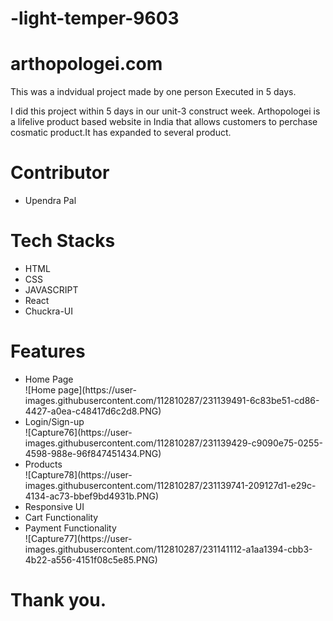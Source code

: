 # -light-temper-9603
# arthopologei.com

This was a indvidual project made by one person Executed in 5 days.

I did this project within 5 days in our unit-3 construct week. Arthopologei is a lifelive product based website  in India that allows customers to perchase cosmatic product.It has expanded to several product.

<h1>Contributor</h1>
<ul>
<li>Upendra Pal</li>
</ul>

<h1>Tech Stacks</h1>

<ul>
<li>HTML</li>
<li>CSS</li>
<li>JAVASCRIPT</li>
<li>React</li>
<li>Chuckra-UI</li>
</ul>

<h1>Features</h1>

<ul>
<li>Home Page</li>
![Home page](https://user-images.githubusercontent.com/112810287/231139491-6c83be51-cd86-4427-a0ea-c48417d6c2d8.PNG)
<li>Login/Sign-up</li>
  ![Capture76](https://user-images.githubusercontent.com/112810287/231139429-c9090e75-0255-4598-988e-96f847451434.PNG)

<li>Products</li>
  ![Capture78](https://user-images.githubusercontent.com/112810287/231139741-209127d1-e29c-4134-ac73-bbef9bd4931b.PNG)

<li>Responsive UI</li>
<li>Cart Functionality</li>
<li>Payment Functionality</li>
  ![Capture77](https://user-images.githubusercontent.com/112810287/231141112-a1aa1394-cbb3-4b22-a556-4151f08c5e85.PNG)

</ul>

<h1>Thank you.</h1>
